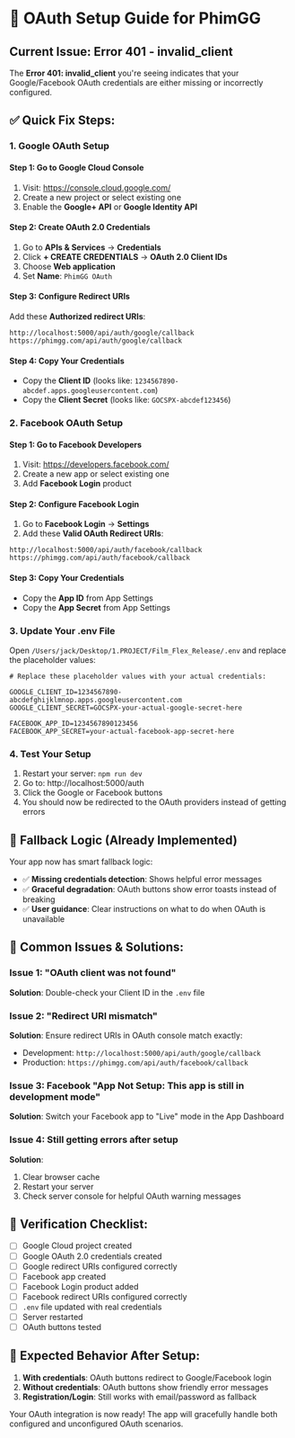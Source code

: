 # 🔐 OAuth Setup Guide for PhimGG

## Current Issue: Error 401 - invalid_client

The **Error 401: invalid_client** you're seeing indicates that your Google/Facebook OAuth credentials are either missing or incorrectly configured.

## ✅ **Quick Fix Steps:**

### 1. **Google OAuth Setup**

#### Step 1: Go to Google Cloud Console
1. Visit: https://console.cloud.google.com/
2. Create a new project or select existing one
3. Enable the **Google+ API** or **Google Identity API**

#### Step 2: Create OAuth 2.0 Credentials
1. Go to **APIs & Services** → **Credentials**
2. Click **+ CREATE CREDENTIALS** → **OAuth 2.0 Client IDs**
3. Choose **Web application**
4. Set **Name**: `PhimGG OAuth`

#### Step 3: Configure Redirect URIs
Add these **Authorized redirect URIs**:
```
http://localhost:5000/api/auth/google/callback
https://phimgg.com/api/auth/google/callback
```

#### Step 4: Copy Your Credentials
- Copy the **Client ID** (looks like: `1234567890-abcdef.apps.googleusercontent.com`)
- Copy the **Client Secret** (looks like: `GOCSPX-abcdef123456`)

### 2. **Facebook OAuth Setup**

#### Step 1: Go to Facebook Developers
1. Visit: https://developers.facebook.com/
2. Create a new app or select existing one
3. Add **Facebook Login** product

#### Step 2: Configure Facebook Login
1. Go to **Facebook Login** → **Settings**
2. Add these **Valid OAuth Redirect URIs**:
```
http://localhost:5000/api/auth/facebook/callback
https://phimgg.com/api/auth/facebook/callback
```

#### Step 3: Copy Your Credentials
- Copy the **App ID** from App Settings
- Copy the **App Secret** from App Settings

### 3. **Update Your .env File**

Open `/Users/jack/Desktop/1.PROJECT/Film_Flex_Release/.env` and replace the placeholder values:

```env
# Replace these placeholder values with your actual credentials:

GOOGLE_CLIENT_ID=1234567890-abcdefghijklmnop.apps.googleusercontent.com
GOOGLE_CLIENT_SECRET=GOCSPX-your-actual-google-secret-here

FACEBOOK_APP_ID=1234567890123456
FACEBOOK_APP_SECRET=your-actual-facebook-app-secret-here
```

### 4. **Test Your Setup**

1. Restart your server: `npm run dev`
2. Go to: http://localhost:5000/auth
3. Click the Google or Facebook buttons
4. You should now be redirected to the OAuth providers instead of getting errors

## 🔧 **Fallback Logic (Already Implemented)**

Your app now has smart fallback logic:
- ✅ **Missing credentials detection**: Shows helpful error messages
- ✅ **Graceful degradation**: OAuth buttons show error toasts instead of breaking
- ✅ **User guidance**: Clear instructions on what to do when OAuth is unavailable

## 🚨 **Common Issues & Solutions:**

### Issue 1: "OAuth client was not found"
**Solution**: Double-check your Client ID in the `.env` file

### Issue 2: "Redirect URI mismatch"
**Solution**: Ensure redirect URIs in OAuth console match exactly:
- Development: `http://localhost:5000/api/auth/google/callback`
- Production: `https://phimgg.com/api/auth/facebook/callback`

### Issue 3: Facebook "App Not Setup: This app is still in development mode"
**Solution**: Switch your Facebook app to "Live" mode in the App Dashboard

### Issue 4: Still getting errors after setup
**Solution**: 
1. Clear browser cache
2. Restart your server
3. Check server console for helpful OAuth warning messages

## 📝 **Verification Checklist:**

- [ ] Google Cloud project created
- [ ] Google OAuth 2.0 credentials created
- [ ] Google redirect URIs configured correctly
- [ ] Facebook app created
- [ ] Facebook Login product added
- [ ] Facebook redirect URIs configured correctly
- [ ] `.env` file updated with real credentials
- [ ] Server restarted
- [ ] OAuth buttons tested

## 🎯 **Expected Behavior After Setup:**

1. **With credentials**: OAuth buttons redirect to Google/Facebook login
2. **Without credentials**: OAuth buttons show friendly error messages
3. **Registration/Login**: Still works with email/password as fallback

Your OAuth integration is now ready! The app will gracefully handle both configured and unconfigured OAuth scenarios.
